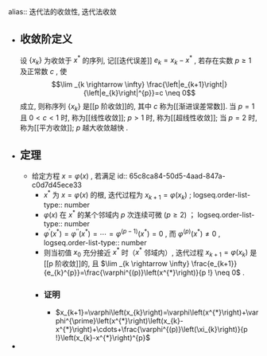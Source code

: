 alias:: 迭代法的收敛性, 迭代法收敛

- ## 收敛阶定义
  设  $\left\{x_{k}\right\}$  为收敛于  $x^{*}$  的序列, 记[[迭代误差]]  $e_{k}=x_{k}-x^{*}$ , 若存在实数  $p \geqslant 1$ 及正常数  $c$ , 使
  $$\lim _{k \rightarrow \infty} \frac{\left|e_{k+1}\right|}{\left|e_{k}\right|^{p}}=c \neq 0$$
  成立, 则称序列  $\left\{x_{k}\right\}$  是[[p 阶收敛]]的, 其中 $c$ 称为[[渐进误差常数]]. 
  当  $p=1$  且  $0<c<1$  时, 称为[[线性收敛]];  $p>1$  时, 称为[[超线性收敛]]; 当  $p=2$  时, 称为[[平方收敛]];  $p$  越大收敛越快 .
- ## 定理
	- 给定方程  $x=\varphi(x)$ , 若满足
	  id:: 65c8ca84-50d5-4aad-847a-c0d7d45ece33
		- $x^{*}$  为  $x=\varphi(x)$  的根, 迭代过程为  $x_{k+1}=\varphi\left(x_{k}\right)$ ;
		  logseq.order-list-type:: number
		- $\varphi(x)$  在  $x^{*}$  的某个邻域内  $p$  次连续可微  $(p \geqslant 2)$  ；
		  logseq.order-list-type:: number
		- $\varphi^{\prime}\left(x^{*}\right)=\varphi^{\prime \prime}\left(x^{*}\right)=\cdots=\varphi^{(p-1)}\left(x^{*}\right)=0$ , 而  $\varphi^{(p)}\left(x^{*}\right) \neq 0$ ,
		  logseq.order-list-type:: number
		- 则当初值  $x_{0}$  充分接近  $x^{*}$ 时（$x^*$ 邻域内）, 迭代过程  $x_{k+1}=\varphi\left(x_{k}\right)$  是[[p  阶收敛]]的, 且 $\lim _{k \rightarrow \infty} \frac{e_{k+1}}{e_{k}^{p}}=\frac{\varphi^{(p)}\left(x^{*}\right)}{p !} \neq 0$ .
		- ### 证明
			- $x_{k+1}=\varphi\left(x_{k}\right)=\varphi\left(x^{*}\right)+\varphi^{\prime}\left(x^{*}\right)\left(x_{k}-x^{*}\right)+\cdots+\frac{\varphi^{(p)}\left(\xi_{k}\right)}{p !}\left(x_{k}-x^{*}\right)^{p}$
-
